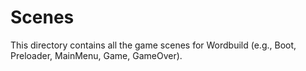 # Scenes

This directory contains all the game scenes for Wordbuild (e.g., Boot, Preloader, MainMenu, Game, GameOver).
